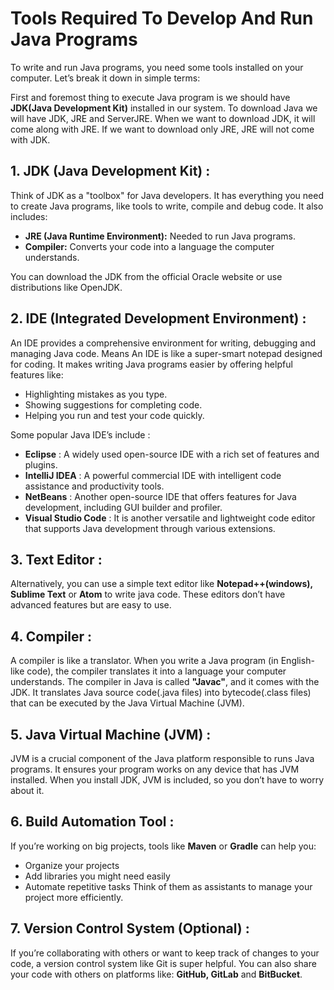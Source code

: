 # Tools Required To Develop And Run Java Programs

To write and run Java programs, you need some tools installed on your computer. Let’s break it down in simple terms:

First and foremost thing to execute Java program is we should have **JDK(Java Development Kit)** installed in our system. To download Java we will have JDK, JRE and ServerJRE. When we want to download JDK, it will come along with JRE. If we want to download only JRE, JRE will not come with JDK.

## 1. JDK (Java Development Kit) :
Think of JDK as a "toolbox" for Java developers. It has everything you need to create Java programs, like tools to write, compile and debug code. It also includes:
- **JRE (Java Runtime Environment):** Needed to run Java programs.
- **Compiler:** Converts your code into a language the computer understands.

You can download the JDK from the official Oracle website or use distributions like OpenJDK.

## 2. IDE (Integrated Development Environment) :
An IDE provides a comprehensive environment for writing, debugging and managing Java code.  Means An IDE is like a super-smart notepad designed for coding. It makes writing Java programs easier by offering helpful features like:
- Highlighting mistakes as you type.
- Showing suggestions for completing code.
- Helping you run and test your code quickly.

Some popular Java IDE’s include :
- **Eclipse** : A widely used open-source IDE with a rich set of features and plugins.
- **IntelliJ IDEA** : A powerful commercial IDE with intelligent code assistance and productivity tools.
- **NetBeans** : Another open-source IDE that offers features for Java development, including GUI builder and profiler.
- **Visual Studio Code** : It is another versatile and lightweight code editor that supports Java development through various extensions.

## 3. Text Editor :
Alternatively, you can use a simple text editor like **Notepad++(windows), Sublime Text** or **Atom** to write java code. These editors don’t have advanced features but are easy to use.

## 4. Compiler : 
A compiler is like a translator. When you write a Java program (in English-like code), the compiler translates it into a language your computer understands. The compiler in Java is called **"Javac"**, and it comes with the JDK. It translates Java source code(.java files) into bytecode(.class files) that can be executed by the Java Virtual Machine (JVM).

## 5. Java Virtual Machine (JVM) :
JVM is a crucial component of the Java platform responsible to runs Java programs. It ensures your program works on any device that has JVM installed. When you install JDK, JVM is included, so you don’t have to worry about it.

## 6. Build Automation Tool :
If you’re working on big projects, tools like **Maven** or **Gradle** can help you:
- Organize your projects
- Add libraries you might need easily
- Automate repetitive tasks
Think of them as assistants to manage your project more efficiently.

## 7. Version Control System (Optional) :
If you’re collaborating with others or want to keep track of changes to your code, a version control system like Git is super helpful. You can also share your code with others on platforms like: **GitHub, GitLab** and **BitBucket**.


